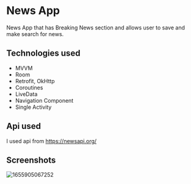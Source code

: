 
# News App

News App that has Breaking News section and allows user to save and make search for news.


## Technologies used

- MVVM
- Room
- Retrofit, OkHttp
- Coroutines
- LiveData
- Navigation Component
- Single Activity


## Api used

I used api from https://newsapi.org/


## Screenshots

![1655905067252](https://user-images.githubusercontent.com/94394251/175070037-ab4c09c0-9c43-4c99-a4b6-660ecb8c2356.jpg)
